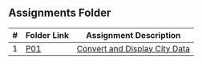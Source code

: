 ##  Assignments Folder

|   #   | Folder Link | Assignment Description |
| :---: | ----------- | ---------------------- |
|   1    |[P01](https://github.com/aquellaw/4553-Spatial-DS-Warner/tree/main/Assignments/PO1)             |   [Convert and Display City Data](https://github.com/aquellaw/4553-Spatial-DS-Warner/blob/main/Assignments/PO1/README.md)                     |
